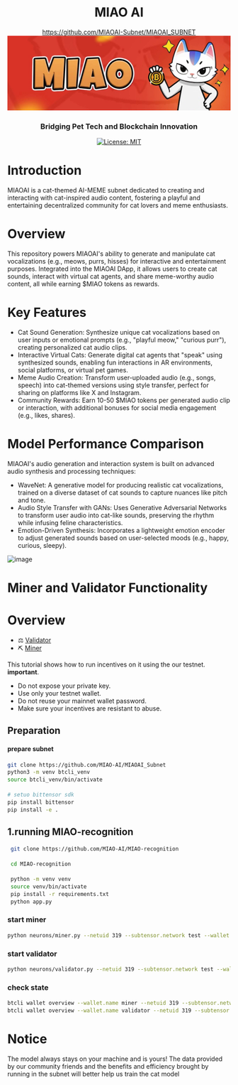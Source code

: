 <div align="center">

# **MIAO AI** <!-- omit in toc -->
https://github.com/MIAOAI-Subnet/MIAOAI_SUBNET
![hero](./asset/offline.jpg)
### Bridging Pet Tech and Blockchain Innovation <!-- omit in toc -->


[![License: MIT](https://img.shields.io/badge/License-MIT-yellow.svg)](https://opensource.org/licenses/MIT)

</div>

#  Introduction

MIAOAI is a cat-themed AI-MEME subnet dedicated to creating and interacting with cat-inspired audio content, fostering a playful and entertaining decentralized community for cat lovers and meme enthusiasts.

# Overview
This repository powers MIAOAI's ability to generate and manipulate cat vocalizations (e.g., meows, purrs, hisses) for interactive and entertainment purposes. Integrated into the MIAOAI DApp, it allows users to create cat sounds, interact with virtual cat agents, and share meme-worthy audio content, all while earning $MIAO tokens as rewards.

# Key Features

- Cat Sound Generation: Synthesize unique cat vocalizations based on user inputs or emotional prompts (e.g., "playful meow," "curious purr"), creating personalized cat audio clips.
-	 Interactive Virtual Cats: Generate digital cat agents that "speak" using synthesized sounds, enabling fun interactions in AR environments, social platforms, or virtual pet games.
-	 Meme Audio Creation: Transform user-uploaded audio (e.g., songs, speech) into cat-themed versions using style transfer, perfect for sharing on platforms like X and Instagram.
-	 Community Rewards: Earn 10-50 $MIAO tokens per generated audio clip or interaction, with additional bonuses for social media engagement (e.g., likes, shares).

# Model Performance Comparison

MIAOAI's audio generation and interaction system is built on advanced audio synthesis and processing techniques:
-	WaveNet: A generative model for producing realistic cat vocalizations, trained on a diverse dataset of cat sounds to capture nuances like pitch and tone.
-	Audio Style Transfer with GANs: Uses Generative Adversarial Networks to transform user audio into cat-like sounds, preserving the rhythm while infusing feline characteristics.
-	Emotion-Driven Synthesis: Incorporates a lightweight emotion encoder to adjust generated sounds based on user-selected moods (e.g., happy, curious, sleepy).

<img width="416" alt="image" src="https://github.com/user-attachments/assets/a25d4cc0-bbca-4f74-b587-852a706e800e">

# Miner and Validator Functionality

# Overview
- ⚖️ [Validator](./docs/validator.md)
- ⛏️ [Miner](./docs/miner.md)

This tutorial shows how to  run incentives on it using the our testnet.
**important**.
- Do not expose your private key.
- Use only your testnet wallet.
- Do not reuse your mainnet wallet password.
- Make sure your incentives are resistant to abuse.

## Preparation
#### prepare subnet
```bash
git clone https://github.com/MIAO-AI/MIAOAI_Subnet
python3 -m venv btcli_venv
source btcli_venv/bin/activate

# setuo bittensor sdk
pip install bittensor
pip install -e .
```
##  1.running MIAO-recognition
```bash
 git clone https://github.com/MIAO-AI/MIAO-recognition

 cd MIAO-recognition

 python -m venv venv
 source venv/bin/activate
 pip install -r requirements.txt
 python app.py 
```

### start miner
```bash
python neurons/miner.py --netuid 319 --subtensor.network test --wallet.name miner --wallet.hotkey miner --logging.debug
```

### start validator
```bash
python neurons/validator.py --netuid 319 --subtensor.network test --wallet.name validator1 --wallet.hotkey validator1 --logging.debug 
```
### check state
```bash
btcli wallet overview --wallet.name miner --netuid 319 --subtensor.network test
btcli wallet overview --wallet.name validator --netuid 319 --subtensor.network test
```

# Notice
The model always stays on your machine and is yours!
The data provided by our community friends and the benefits and efficiency brought by running in the subnet will better help us train the cat model

